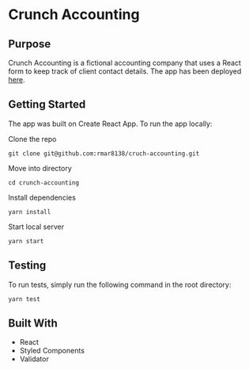 # Crunch Accounting

## Purpose

Crunch Accounting is a fictional accounting company that uses a React form to keep track of client contact details. The app has been deployed [here](https://crunch-accounting.netlify.com/).

## Getting Started

The app was built on Create React App. To run the app locally:

Clone the repo

```
git clone git@github.com:rmar8138/cruch-accounting.git
```

Move into directory

```
cd crunch-accounting
```

Install dependencies

```
yarn install
```

Start local server

```
yarn start
```

## Testing

To run tests, simply run the following command in the root directory:

```
yarn test
```

## Built With

- React
- Styled Components
- Validator
